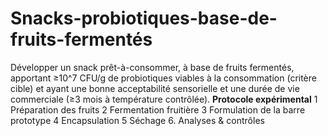 # Snacks-probiotiques-base-de-fruits-fermentés
Développer un snack prêt-à-consommer, à base de fruits fermentés, apportant ≥10^7 CFU/g de probiotiques viables à la consommation (critère cible) et ayant une bonne acceptabilité sensorielle et une durée de vie commerciale (≥3 mois à température contrôlée).
**Protocole expérimental**
1 Préparation des fruits
2 Fermentation fruitière
3 Formulation de la barre prototype
4 Encapsulation
5 Séchage
6. Analyses & contrôles
